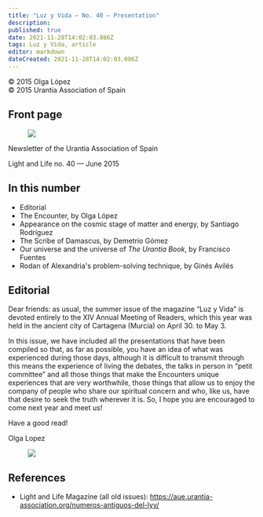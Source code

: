 ```yaml
---
title: "Luz y Vida — No. 40 — Presentation"
description: 
published: true
date: 2021-11-28T14:02:03.086Z
tags: Luz y Vida, article
editor: markdown
dateCreated: 2021-11-28T14:02:03.086Z
---
```


<p class="v-card v-sheet theme--light gray lighten-3 px-2">© 2015 Olga López<br>© 2015 Urantia Association of Spain</p>


## Front page

<figure id="Figure_1" class="image urantiapedia">
<img src="/image/article/Luz_y_Vida/LyV40/01.jpg">
</figure>

Newsletter of the Urantia Association of Spain

Light and Life no. 40 — June 2015

## In this number

- Editorial
- The Encounter, by Olga López
- Appearance on the cosmic stage of matter and energy, by Santiago Rodríguez
- The Scribe of Damascus, by Demetrio Gómez
- Our universe and the universe of _The Urantia Book_, by Francisco Fuentes
- Rodan of Alexandria's problem-solving technique, by Ginés Avilés


## Editorial

Dear friends: as usual, the summer issue of the magazine “Luz y Vida” is devoted entirely to the XIV Annual Meeting of Readers, which this year was held in the ancient city of Cartagena (Murcia) on April 30. to May 3.

In this issue, we have included all the presentations that have been compiled so that, as far as possible, you have an idea of what was experienced during those days, although it is difficult to transmit through this means the experience of living the debates, the talks in person in “petit committee” and all those things that make the Encounters unique experiences that are very worthwhile, those things that allow us to enjoy the company of people who share our spiritual concern and who, like us, have that desire to seek the truth wherever it is. So, I hope you are encouraged to come next year and meet us!

Have a good read!

Olga Lopez

<figure id="Figure_2" class="image urantiapedia">
<img src="/image/article/Luz_y_Vida/LyV40/02.jpg">
</figure>

## References

- Light and Life Magazine (all old issues): https://aue.urantia-association.org/numeros-antiguos-del-lyv/

